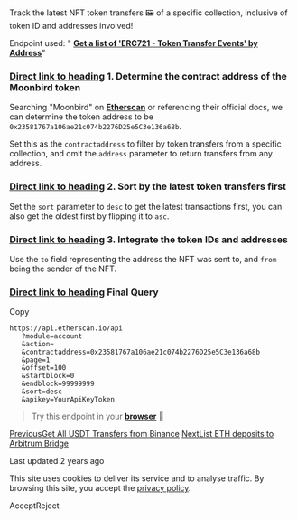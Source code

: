 Track the latest NFT token transfers 🖼️ of a specific collection, inclusive of token ID and addresses involved!

Endpoint used: " [**Get a list of 'ERC721 - Token Transfer Events' by Address**](https://docs.etherscan.io/api-endpoints/accounts#get-a-list-of-erc721-token-transfer-events-by-address)"

### [Direct link to heading](https://docs.etherscan.io/recipes/get-the-latest-moonbird-nft-transfers\#id-1.-determine-the-contract-address-of-the-moonbird-token)    1\. Determine the contract address of the Moonbird token

Searching "Moonbird" on [**Etherscan**](https://etherscan.io/token/0x23581767a106ae21c074b2276D25e5C3e136a68b) or referencing their official docs, we can determine the token address to be `0x23581767a106ae21c074b2276D25e5C3e136a68b`.

Set this as the `contractaddress` to filter by token transfers from a specific collection, and omit the `address` parameter to return transfers from any address.

### [Direct link to heading](https://docs.etherscan.io/recipes/get-the-latest-moonbird-nft-transfers\#id-2.-sort-by-the-latest-token-transfers-first)    2\. Sort by the latest token transfers first

Set the `sort` parameter to `desc` to get the latest transactions first, you can also get the oldest first by flipping it to `asc`.

### [Direct link to heading](https://docs.etherscan.io/recipes/get-the-latest-moonbird-nft-transfers\#id-3.-integrate-the-token-ids-and-addresses)    3\. Integrate the token IDs and addresses

Use the `to` field representing the address the NFT was sent to, and `from` being the sender of the NFT.

### [Direct link to heading](https://docs.etherscan.io/recipes/get-the-latest-moonbird-nft-transfers\#final-query)    Final Query

Copy

```min-w-full inline-grid grid-cols-[auto_1fr] p-2 [count-reset:line]
https://api.etherscan.io/api
   ?module=account
   &action=
   &contractaddress=0x23581767a106ae21c074b2276D25e5C3e136a68b
   &page=1
   &offset=100
   &startblock=0
   &endblock=99999999
   &sort=desc
   &apikey=YourApiKeyToken
```

> Try this endpoint in your [**browser**](https://api.etherscan.io/api?module=account&action=tokennfttx&contractaddress=0x23581767a106ae21c074b2276D25e5C3e136a68b&page=1&offset=100&startblock=0&endblock=99999999&sort=desc&apikey=YourApiKeyToken) 🔗

[PreviousGet All USDT Transfers from Binance](https://docs.etherscan.io/recipes/get-all-usdt-transfers-from-binance) [NextList ETH deposits to Arbitrum Bridge](https://docs.etherscan.io/recipes/list-eth-deposits-to-arbitrum-bridge)

Last updated 2 years ago

This site uses cookies to deliver its service and to analyse traffic. By browsing this site, you accept the [privacy policy](https://policies.gitbook.com/privacy/cookies).

AcceptReject